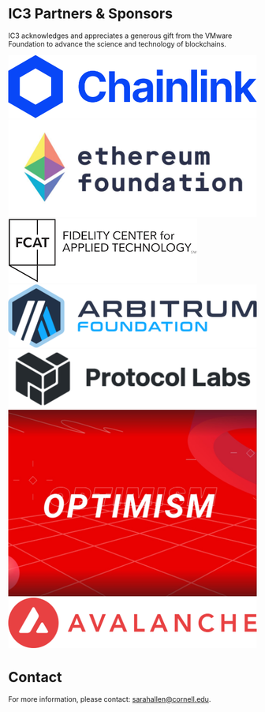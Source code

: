 # IC3 Partners & Sponsors

IC3 acknowledges and appreciates a generous gift from the VMware
Foundation to advance the science and technology of blockchains. <br>

<div class="ui center aligned basic segment">
    <div class="ui small images">
	<img class="ui image sponsor logo" id="chainlink" src="images/partners/chainlink.png">
	<img class="ui image sponsor logo" id="ethereum" src="images/partners/EF 2024.jpeg">
	<img class="ui image sponsor logo" id="fidelity fcat" src="images/partners/FCAT logo.png">
	<img class="ui image sponsor logo" id="Arbitrum Foundation" src="images/partners/AF navy.png">    
	<img class="ui image sponsor logo" id="protocollabs" src="images/partners/protocol-labs.png">
	<img class="ui image sponsor logo" id="optimism" src="images/partners/Optimism.jpg">    
	<img class="ui image sponsor logo" id="avalabs" src="images/partners/Avalanche.png">
    </div>
</div>


# Contact

For more information, please contact: [sarahallen@cornell.edu](mailto:sarahallen@cornell.edu).
